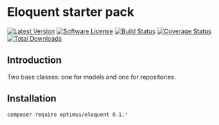 # Eloquent starter pack

[![Latest Version](https://img.shields.io/github/release/esbenp/eloquent.svg?style=flat-square)](https://github.com/esbenp/eloquent/releases)
[![Software License](https://img.shields.io/badge/license-MIT-brightgreen.svg?style=flat-square)](LICENSE)
[![Build Status](https://img.shields.io/travis/esbenp/eloquent/master.svg?style=flat-square)](https://travis-ci.org/esbenp/eloquent)
[![Coverage Status](https://img.shields.io/coveralls/esbenp/eloquent.svg?style=flat-square)](https://coveralls.io/github/esbenp/eloquent)
[![Total Downloads](https://img.shields.io/packagist/dt/optimus/eloquent.svg?style=flat-square)](https://packagist.org/packages/optimus/eloquent)

## Introduction

Two base classes: one for models and one for repositories.

## Installation

```bash
composer require optimus/eloquent 0.1.*
```
